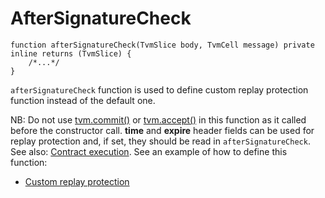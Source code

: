 # AfterSignatureCheck

```solidity
function afterSignatureCheck(TvmSlice body, TvmCell message) private inline returns (TvmSlice) {
    /*...*/
}
```

`afterSignatureCheck` function is used to define custom replay protection function instead of the default one.

NB: Do not use [tvm.commit()](../api-functions-and-members/tvm-namespace.md#commit) or [tvm.accept()](../api-functions-and-members/tvm-namespace.md#accept) in this function as it called before the constructor call. **time** and **expire** header fields can be used for replay protection and, if set, they should be read in `afterSignatureCheck`. See also: [Contract execution](../../other/contract-execution.md). See an example of how to define this function:

* [Custom replay protection](https://github.com/tonlabs/samples/blob/master/solidity/14\_CustomReplayProtection.sol)
